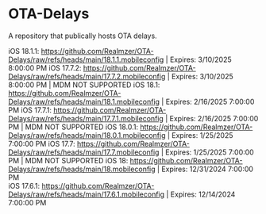 # OTA-Delays
A repository that publically hosts OTA delays.
 
iOS 18.1.1: https://github.com/Realmzer/OTA-Delays/raw/refs/heads/main/18.1.1.mobileconfig | Expires: 3/10/2025 8:00:00 PM
iOS 17.7.2: https://github.com/Realmzer/OTA-Delays/raw/refs/heads/main/17.7.2.mobileconfig | Expires: 3/10/2025 8:00:00 PM | MDM NOT SUPPORTED
iOS 18.1: https://github.com/Realmzer/OTA-Delays/raw/refs/heads/main/18.1.mobileconfig | Expires: 2/16/2025 7:00:00 PM 
iOS 17.7.1: https://github.com/Realmzer/OTA-Delays/raw/refs/heads/main/17.7.1.mobileconfig | Expires: 2/16/2025 7:00:00 PM | MDM NOT SUPPORTED
iOS 18.0.1: https://github.com/Realmzer/OTA-Delays/raw/refs/heads/main/18.0.1.mobileconfig | Expires: 1/25/2025 7:00:00 PM 
iOS 17.7: https://github.com/Realmzer/OTA-Delays/raw/refs/heads/main/17.7.mobileconfig | Expires: 1/25/2025 7:00:00 PM | MDM NOT SUPPORTED
iOS 18: https://github.com/Realmzer/OTA-Delays/raw/refs/heads/main/18.mobileconfig | Expires: 12/31/2024 7:00:00 PM  
iOS 17.6.1: https://github.com/Realmzer/OTA-Delays/raw/refs/heads/main/17.6.1.mobileconfig | Expires: 12/14/2024 7:00:00 PM 

